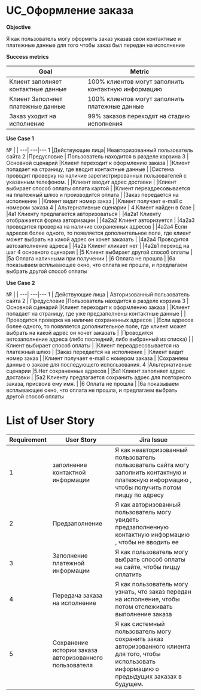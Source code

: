 

# UC_Оформление заказа

**Objective**

Я как пользователь могу оформить заказ указав свои контактные и платежные данные для того чтобы заказ был передан на исполнение

**Success metrics**
 

Goal | Metric
---|---
Клиент заполняет контактные данные | 100% клиентов могут заполнить контактную информацию
Клиент Заполняет платежные данные | 100% клиентов могут заполнить платежные данные
Заказ уходит на исполнение | 99% заказов переходят на стадию исполнения

 

**Use Case 1**

№ | |
---| ---|---
1	|Действующие лица| Неавторизованный пользователь сайта
2	|Предусловие | Пользователь находится в разделе корзина 
3	|Основной сценарий |Клиент переходит к оформлению заказа
 | |Клиент попадает на страницу, где вводит контактные данные
 | |Система проводит  проверку на наличие зарегистрированных пользователей с указанным телефоном. 
 | |Клиент вводит адрес доставки
 | |Клиент выбирает способ оплаты оплата картой
 | |Клиент переадресовывается на платежный шлюз и производится оплата
 | |Заказ передается на исполнение
 | |Клиент видит номер заказ
 | |Клиент получает e-mail с номером заказа
4	| Альтернативные сценарии | 4.Клиент найден в базе
 | |4а1 Клиенту предлагается авторизоваться
 | |4а2а1 Клиенту отображается форма авторизации
 | |4а2а2 Клиент авторизуется 
 | |4а2а3 проводится проверка на наличие сохраненных адресов
 | |4а2а4 Если адресов более одного, то появляется дополнительное поле, где клиент может выбрать на какой адрес он хочет заказать
 | |4а2а4 Проводится автозаполнение адреса
 | |4а2в Клиент кликает нет 
 | |4а2в1 переход на шаг 4 основного сценария
 | |5 Клиент выбирает другой способ оплаты
 | |5а Оплата наличными при получении
 | |6 Оплата не прошла
 | |6а показываем всплывающее окно, что оплата не прошла, и предлагаем выбрать другой способ оплаты 

**Use Case 2**

№ | |
---| ---|---
1	| Действующие лица | Авторизованный пользователь сайта
2	| Предусловие |Пользователь находится в разделе корзина 
3	|Основной сценарий |Клиент переходит к оформлению заказа
 | |Клиент попадает на страницу, где уже предзаполнены контактные данные
 | |Проводится проверка на наличие сохраненных адресов
 | |Если адресов более одного, то появляется дополнительное поле, где клиент может выбрать на какой адрес он хочет заказать
 | |Проводится автозаполнение адреса (либо последний, либо выбранный из списка)
 | |Клиент выбирает способ оплаты
 | |Клиент переадресовывается на платежный шлюз
 | |Заказ передается на исполнение
 | |Клиент видит номер заказ
 | |Клиент получает e-mail с номером заказа
 | |Сохраняем данные о заказе для последующего использования. 
4	|Альтернативные сценарии |5.Нет сохраненных адресов
 | |5а1 Клиент заполняет адрес доставки
 | |5а2 Клиенту предлагается сохранить адрес для повторного заказа, присвоив ему имя. 
 | |6 Оплата не прошла
 | |6а показываем всплывающее окно, что оплата не прошла, и предлагаем выбрать другой способ оплаты 
 

 

# List of User Story

Requirement | User Story |Jira Issue 
---|---|---
1	| заполнение контактной информации |Я как неавторизованный пользователь пользователь сайта  могу заполнить контактную и платежную информацию , чтобы получить потом пиццу по адресу |PT-48: Оформление заказа
2	| Предзаполнение | Я как авторизованный пользователь могу увидеть предзаполненную контактную информацию , чтобы не вводить ее | PT-49: Предзаполнение контактных данных
3	|Заполнение платежной информации |Я как пользователь могу выбрать способ оплаты на сайте, чтобы пиццу оплатить| 
4	|Передача заказа на исполнение |Я как пользователь могу узнать, что заказ передан на исполнение, чтобы потом отслеживать выполнение заказа|PT-51: Передача заказа на исполнение
5	|Сохранение истории заказа авторизованного пользователя |Я как системный пользователь могу сохранить заказ авторизованного клиента для того, чтобы использовать информацию о предыдущих заказах в будущем. |PT-52: Сохранение истории заказа авторизованного пользователя 

 

